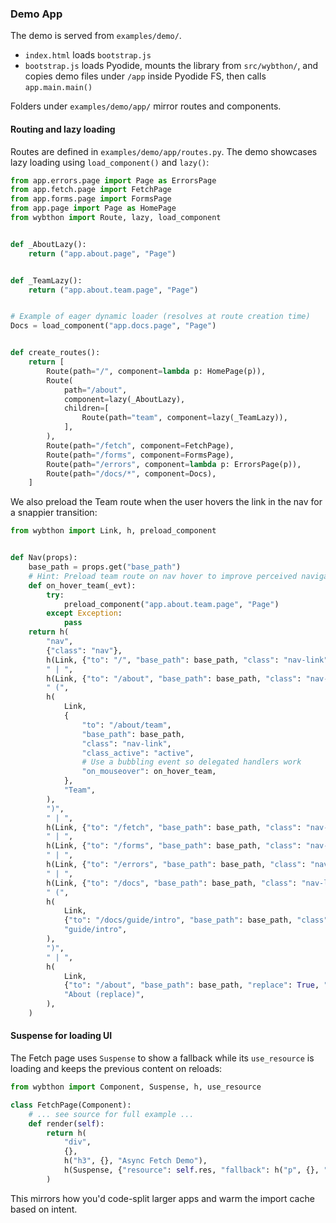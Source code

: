 ### Demo App

The demo is served from `examples/demo/`.

- `index.html` loads `bootstrap.js`
- `bootstrap.js` loads Pyodide, mounts the library from `src/wybthon/`, and copies demo files under `/app` inside Pyodide FS, then calls `app.main.main()`

Folders under `examples/demo/app/` mirror routes and components.

#### Routing and lazy loading

Routes are defined in `examples/demo/app/routes.py`. The demo showcases lazy loading using `load_component()` and `lazy()`:

```12:36:examples/demo/app/routes.py
from app.errors.page import Page as ErrorsPage
from app.fetch.page import FetchPage
from app.forms.page import FormsPage
from app.page import Page as HomePage
from wybthon import Route, lazy, load_component


def _AboutLazy():
    return ("app.about.page", "Page")


def _TeamLazy():
    return ("app.about.team.page", "Page")


# Example of eager dynamic loader (resolves at route creation time)
Docs = load_component("app.docs.page", "Page")


def create_routes():
    return [
        Route(path="/", component=lambda p: HomePage(p)),
        Route(
            path="/about",
            component=lazy(_AboutLazy),
            children=[
                Route(path="team", component=lazy(_TeamLazy)),
            ],
        ),
        Route(path="/fetch", component=FetchPage),
        Route(path="/forms", component=FormsPage),
        Route(path="/errors", component=lambda p: ErrorsPage(p)),
        Route(path="/docs/*", component=Docs),
    ]
```

We also preload the Team route when the user hovers the link in the nav for a snappier transition:

```1:40:examples/demo/app/components/nav.py
from wybthon import Link, h, preload_component


def Nav(props):
    base_path = props.get("base_path")
    # Hint: Preload team route on nav hover to improve perceived navigation time
    def on_hover_team(_evt):
        try:
            preload_component("app.about.team.page", "Page")
        except Exception:
            pass
    return h(
        "nav",
        {"class": "nav"},
        h(Link, {"to": "/", "base_path": base_path, "class": "nav-link", "class_active": "active"}, "Home"),
        " | ",
        h(Link, {"to": "/about", "base_path": base_path, "class": "nav-link", "class_active": "active"}, "About"),
        " (",
        h(
            Link,
            {
                "to": "/about/team",
                "base_path": base_path,
                "class": "nav-link",
                "class_active": "active",
                # Use a bubbling event so delegated handlers work
                "on_mouseover": on_hover_team,
            },
            "Team",
        ),
        ")",
        " | ",
        h(Link, {"to": "/fetch", "base_path": base_path, "class": "nav-link", "class_active": "active"}, "Fetch"),
        " | ",
        h(Link, {"to": "/forms", "base_path": base_path, "class": "nav-link", "class_active": "active"}, "Forms"),
        " | ",
        h(Link, {"to": "/errors", "base_path": base_path, "class": "nav-link", "class_active": "active"}, "Errors"),
        " | ",
        h(Link, {"to": "/docs", "base_path": base_path, "class": "nav-link", "class_active": "active"}, "Docs"),
        " (",
        h(
            Link,
            {"to": "/docs/guide/intro", "base_path": base_path, "class": "nav-link", "class_active": "active"},
            "guide/intro",
        ),
        ")",
        " | ",
        h(
            Link,
            {"to": "/about", "base_path": base_path, "replace": True, "class": "nav-link", "class_active": "active"},
            "About (replace)",
        ),
    )
```

#### Suspense for loading UI

The Fetch page uses `Suspense` to show a fallback while its `use_resource` is loading and keeps the previous content on reloads:

```1:80:examples/demo/app/fetch/page.py
from wybthon import Component, Suspense, h, use_resource

class FetchPage(Component):
    # ... see source for full example ...
    def render(self):
        return h(
            "div",
            {},
            h("h3", {}, "Async Fetch Demo"),
            h(Suspense, {"resource": self.res, "fallback": h("p", {}, "Loading..."), "keep_previous": True}, ...),
        )
```

This mirrors how you'd code-split larger apps and warm the import cache based on intent.
